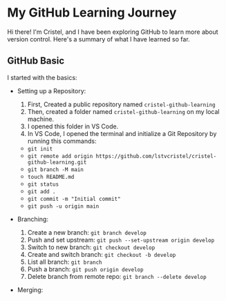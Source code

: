 # My GitHub Learning Journey

Hi there! I'm Cristel, and I have been exploring GitHub to learn more about version control. Here's a summary of what I have learned so far.

## GitHub Basic

I started with the basics:

* Setting up a Repository:

  1.  First, Created a public repository named `cristel-github-learning`
  2.  Then, created a folder named `cristel-github-learning` on my local machine.
  3.  I opened this folder in VS Code.
  4.  In VS Code, I opened the terminal and initialize a Git Repository by running this commands:
     * `git init`
     * `git remote add origin https://github.com/lstvcristel/cristel-github-learning.git`
     * `git branch -M main`
     * `touch README.md`
     * `git status`
     * `git add .`
     * `git commit -m "Initial commit"`
     * `git push -u origin main`

* Branching:

  1. Create a new branch: `git branch develop`
  2. Push and set upstream: `git push --set-upstream origin develop`
  3. Switch to new branch: `git checkout develop`
  4. Create and switch branch: `git checkout -b develop`
  5. List all branch: `git branch`
  6. Push a branch: `git push origin develop`
  7. Delete branch from remote repo: `git branch --delete develop`
  
* Merging:
